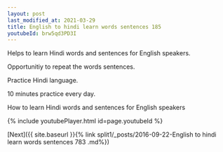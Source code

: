 ```yaml
---
layout: post
last_modified_at: 2021-03-29
title: English to hindi learn words sentences 185 
youtubeId: brw5qd3PD3I
---
```

 
 
Helps to learn Hindi words and sentences for English speakers.

Opportunitiy to repeat the words sentences. 

Practice Hindi language. 
 
10 minutes practice every day. 
 
How to learn Hindi words and sentences for English speakers 
 
{% include youtubePlayer.html id=page.youtubeId %}
 
 
[Next]({{ site.baseurl }}{% link  split1/_posts/2016-09-22-English to hindi learn words sentences 783 .md%})
 
